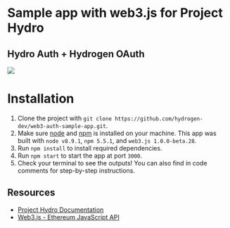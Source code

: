 # Sample app with web3.js for Project Hydro
## Hydro Auth + Hydrogen OAuth
<img src="https://www.hydrogenplatform.com/images/logo_hydro.png">
<H1>Installation</H1>
<p>
	<ol>
		<li>Clone the project with <code>git clone https://github.com/hydrogen-dev/web3-auth-sample-app.git</code>.</li>
		<li>Make sure <a href="https://nodejs.org/en/" target="_blank">node</a> and <a href="https://docs.npmjs.com/getting-started/installing-node" target="_blank">npm</a> is installed on your machine. This app was built with <code>node v8.9.1</code>, <code>npm 5.5.1</code>, and <code>web3.js 1.0.0-beta.28</code>.</li>
		<li>Run <code>npm install</code> to install required dependencies.</li>
		<li>Run <code>npm start</code> to start the app at port <code>3000</code>.</li>
		<li>Check your terminal to see the outputs! You can also find in code comments for step-by-step instructions.</li>
	</ol>
</p>
<H2>Resources</H2>
<p>
	<ul>
		<li><a a href="https://github.com/hydrogen-dev/hydro-docs/blob/master/README.md" target="_blank">Project Hydro Documentation</a></li>
		<li><a a href="https://web3js.readthedocs.io/en/1.0/index.html" target="_blank">Web3.js - Ethereum JavaScript API</a></li>
	</ul>
</p>
